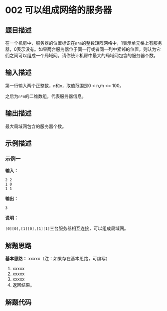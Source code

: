 # 002 可以组成网络的服务器

## 题目描述

在一个机房中，服务器的位置标识在`n*m`的整数矩阵网格中，1表示单元格上有服务器，0表示没有。如果两台服务器位于同一行或者同一列中紧邻的位置，则认为它们之间可以组成一个局域网。请你统计机房中最大的局域网包含的服务器个数。

## 输入描述

第一行输入两个正整数，`n`和`m`，取值范围是0 < n,m <= 100。

之后为`n*m`的二维数组，代表服务器信息。

## 输出描述

最大局域网包含的服务器个数。

## 示例描述

### 示例一

**输入：**
```text
2 2
1 0
1 1
```

**输出：**
```text
3
```

**说明：**  

`[0][0],[1][0],[1][1]`三台服务器相互连接，可以组成局域网。

## 解题思路

**基本思路：** xxxxx（注：如果存在基本思路，可编写）

1. xxxxx
2. xxxxx
3. xxxxx
4. 返回结果。

## 解题代码
